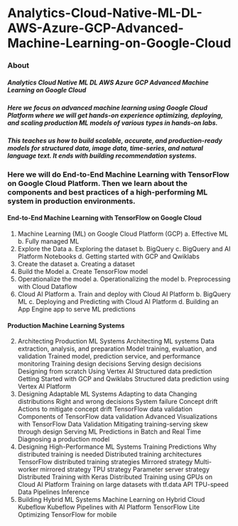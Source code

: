 # Analytics-Cloud-Native-ML-DL-AWS-Azure-GCP-Advanced-Machine-Learning-on-Google-Cloud
### About
##### Analytics Cloud Native ML DL AWS Azure GCP Advanced Machine Learning on Google Cloud
##### Here we focus on advanced machine learning using Google Cloud Platform where we will get hands-on experience optimizing, deploying, and scaling production ML models of various types in hands-on labs. 
##### This teaches us how to build scalable, accurate, and production-ready models for structured data, image data, time-series, and natural language text. It ends with building recommendation systems.

### Here we will do End-to-End Machine Learning with TensorFlow on Google Cloud Platform. Then we learn about the components and best practices of a high-performing ML system in production environments.
#### End-to-End Machine Learning with TensorFlow on Google Cloud
1. Machine Learning (ML) on Google Cloud Platform (GCP)
  a. Effective ML
  b. Fully managed ML
2. Explore the Data
  a. Exploring the dataset
  b. BigQuery
  c. BigQuery and AI Platform Notebooks
  d. Getting started with GCP and Qwiklabs
3. Create the dataset
  a. Creating a dataset
4. Build the Model
  a. Create TensorFlow model
5. Operationalize the model
  a. Operationalizing the model
  b. Preprocessing with Cloud Dataflow
6. Cloud AI Platform
  a. Train and deploy with Cloud AI Platform
  b. BigQuery ML
  c. Deploying and Predicting with Cloud AI Platform
  d. Building an App Engine app to serve ML predictions

#### Production Machine Learning Systems
2. Architecting Production ML Systems
Architecting ML systems
Data extraction, analysis, and preparation
Model training, evaluation, and validation
Trained model, prediction service, and performance monitoring
Training design decisions
Serving design decisions
Designing from scratch
Using Vertex AI
Structured data prediction
Getting Started with GCP and Qwiklabs
Structured data prediction using Vertex AI Platform
2. Designing Adaptable ML Systems
Adapting to data
Changing distributions
Right and wrong decisions
System failure
Concept drift
Actions to mitigate concept drift
TensorFlow data validation
Components of TensorFlow data validation
Advanced Visualizations with TensorFlow Data Validation
Mitigating training-serving skew through design
Serving ML Predictions in Batch and Real Time
Diagnosing a production model
3. Designing High-Performance ML Systems
Training
Predictions
Why distributed training is needed
Distributed training architectures
TensorFlow distributed training strategies
Mirrored strategy
Multi-worker mirrored strategy
TPU strategy
Parameter server strategy
Distributed Training with Keras
Distributed Training using GPUs on Cloud AI Platform
Training on large datasets with tf.data API
TPU-speed Data Pipelines
Inference
5. Building Hybrid ML Systems
Machine Learning on Hybrid Cloud
Kubeflow
Kubeflow Pipelines with AI Platform
TensorFlow Lite
Optimizing TensorFlow for mobile
